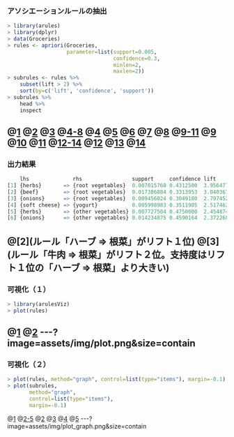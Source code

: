 ### アソシエーションルールの抽出
```R
> library(arules)
> library(dplyr)
> data(Groceries)
> rules <- apriori(Groceries,
                   parameter=list(support=0.005,
                                  confidence=0.3,
                                  minlen=2,
                                  maxlen=2))
> subrules <- rules %>%
    subset(lift > 2) %>%
    sort(by=c('lift', 'confidence', 'support'))
> subrules %>%
    head %>%
    inspect
```
@[1](パッケージarulesを読み込む)
@[2](パッケージdplyrを読み込む)
@[3](arulesのサンプルデータGroceriesを読み込む)
@[4-8](関数aprioriでルールを抽出)
@[4](トランザクションデータ)
@[5](支持度（Support）の最小値)
@[6](確信度（Confidence）の最小値)
@[7](ルールに含まれる商品の数の最小値)
@[8](ルールに含まれる商品の数の最大値)
@[9-11](リフト（Lift）で絞り込み・並べ替え)
@[9](rulesをパイプ演算子で次のsubsetに渡す)
@[10](リフトが2より大きいものに絞り込み)
@[11](リフト・確信度・支持度で降順に並べ替え)
@[12-14](ルールの確認)
@[12](subrulesをパイプ演算子で次のheadに渡す)
@[13](最初の方だけ取り出す)
@[14](中身を確認)
---

### 出力結果
```R
    lhs              rhs                support     confidence lift    
[1] {herbs}       => {root vegetables}  0.007015760 0.4312500  3.956477
[2] {beef}        => {root vegetables}  0.017386884 0.3313953  3.040367
[3] {onions}      => {root vegetables}  0.009456024 0.3049180  2.797452
[4] {soft cheese} => {yogurt}           0.005998983 0.3511905  2.517462
[5] {herbs}       => {other vegetables} 0.007727504 0.4750000  2.454874
[6] {onions}      => {other vegetables} 0.014234875 0.4590164  2.372268
```
@[2](ルール「ハーブ => 根菜」がリフト１位)
@[3](ルール「牛肉 => 根菜」がリフト２位。支持度はリフト１位の「ハーブ => 根菜」より大きい)
---

### 可視化（１）
```R
> library(arulesViz)
> plot(rules)
```
@[1](arulesの可視化パッケージarulesVizの読み込み)
@[2](関数plotにrulesを渡す)
---?image=assets/img/plot.png&size=contain
---

### 可視化（２）
```R
> plot(rules, method="graph", control=list(type="items"), margin=-0.1)
> plot(subrules,
       method="graph",
       control=list(type="items"),
       margin=-0.1)
```
@[1](ルール全体のグラフを表示するが、商品が多すぎ)
@[2-5](リフトが２より大きいものに絞ったsubrulesのグラフを表示)
@[2](関数plotにsubrulesを渡す)
@[3](methodにgraphを指定)
@[4](商品の表示方法に関するオプション)
@[5](余白の設定)
---?image=assets/img/plot_graph.png&size=contain
